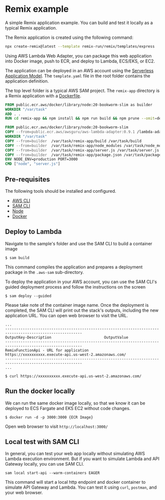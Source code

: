 # Remix example

A simple Remix application example. You can build and test it locally as a typical Remix application.

The Remix application is created using the following command: 

```bash
npx create-remix@latest --template remix-run/remix/templates/express
```

Using AWS Lambda Web Adapter, you can package this web application into Docker image, push to ECR, and deploy to Lambda, ECS/EKS, or EC2.

The application can be deployed in an AWS account using the [Serverless Application Model](https://github.com/awslabs/serverless-application-model). The `template.yaml` file in the root folder contains the application definition.

The top level folder is a typical AWS SAM project. The `remix-app` directory is a Remix application with a [Dockerfile](app/Dockerfile). 

```dockerfile
FROM public.ecr.aws/docker/library/node:20-bookworm-slim as builder
WORKDIR "/var/task"
ADD . .
RUN cd remix-app && npm install && npm run build && npm prune --omit=dev

FROM public.ecr.aws/docker/library/node:20-bookworm-slim
COPY --from=public.ecr.aws/awsguru/aws-lambda-adapter:0.9.1 /lambda-adapter /opt/extensions/lambda-adapter
WORKDIR "/var/task"
COPY --from=builder  /var/task/remix-app/build /var/task/build
COPY --from=builder  /var/task/remix-app/node_modules /var/task/node_modules
COPY --from=builder  /var/task/remix-app/server.js /var/task/server.js
COPY --from=builder  /var/task/remix-app/package.json /var/task/package.json
ENV NODE_ENV=production PORT=3000
CMD ["node", "server.js"]
```

## Pre-requisites

The following tools should be installed and configured. 
* [AWS CLI](https://aws.amazon.com/cli/)
* [SAM CLI](https://github.com/awslabs/aws-sam-cli)
* [Node](https://nodejs.org/en/)
* [Docker](https://www.docker.com/products/docker-desktop)


## Deploy to Lambda
Navigate to the sample's folder and use the SAM CLI to build a container image
```shell
$ sam build
```

This command compiles the application and prepares a deployment package in the `.aws-sam` sub-directory.

To deploy the application in your AWS account, you can use the SAM CLI's guided deployment process and follow the instructions on the screen

```shell
$ sam deploy --guided
```
Please take note of the container image name.
Once the deployment is completed, the SAM CLI will print out the stack's outputs, including the new application URL. You can open web browser to visit the URL.

```shell
...
---------------------------------------------------------------------------------------------------------
OutputKey-Description                        OutputValue
---------------------------------------------------------------------------------------------------------
RemixFunctionApi - URL for application            https://xxxxxxxxxx.execute-api.us-west-2.amazonaws.com/
---------------------------------------------------------------------------------------------------------
...

$ curl https://xxxxxxxxxx.execute-api.us-west-2.amazonaws.com/
```

## Run the docker locally

We can run the same docker image locally, so that we know it can be deployed to ECS Fargate and EKS EC2 without code changes.

```shell
$ docker run -d -p 3000:3000 {ECR Image}

```

Open web browser to visit `http://localhost:3000/`

## Local test with SAM CLI

In general, you can test your web app locally without simulating AWS Lambda execution environment. But if you want to simulate Lambda and API Gateway locally, you can use SAM CLI.

```shell
sam local start-api --warm-containers EAGER
```

This command will start a local http endpoint and docker container to simulate API Gateway and Lambda. You can test it using `curl`, `postman`, and your web browser.